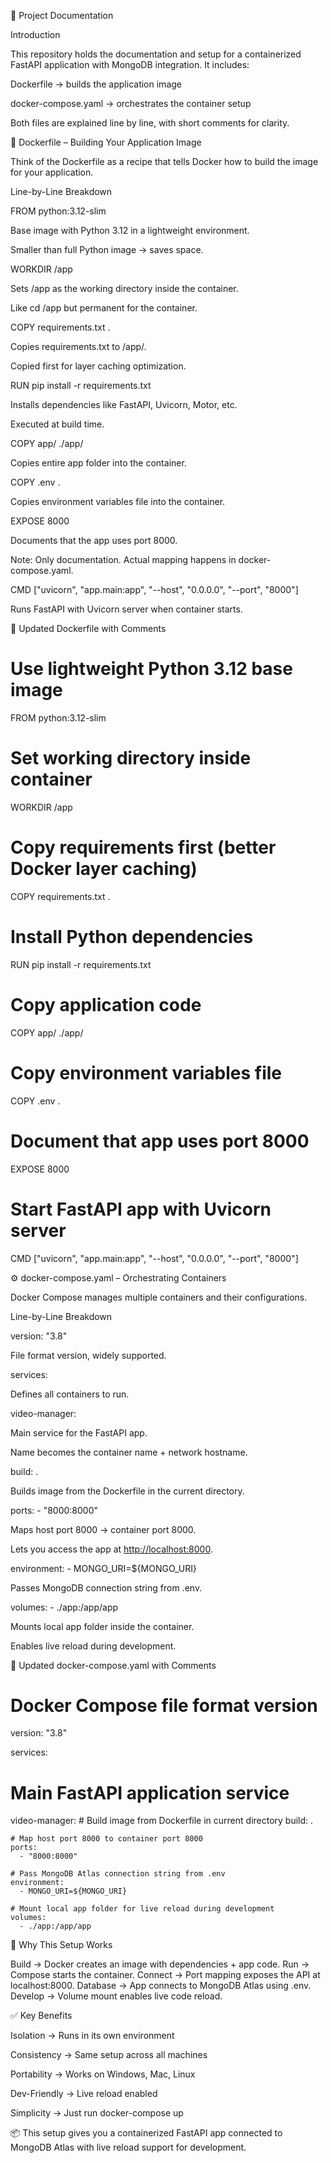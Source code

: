 📘 Project Documentation

Introduction

This repository holds the documentation and setup for a containerized FastAPI application with MongoDB integration.
It includes:

Dockerfile → builds the application image

docker-compose.yaml → orchestrates the container setup

Both files are explained line by line, with short comments for clarity.

🚀 Dockerfile – Building Your Application Image

Think of the Dockerfile as a recipe that tells Docker how to build the image for your application.

Line-by-Line Breakdown

FROM python:3.12-slim

Base image with Python 3.12 in a lightweight environment.

Smaller than full Python image → saves space.

WORKDIR /app

Sets /app as the working directory inside the container.

Like cd /app but permanent for the container.

COPY requirements.txt .

Copies requirements.txt to /app/.

Copied first for layer caching optimization.

RUN pip install -r requirements.txt

Installs dependencies like FastAPI, Uvicorn, Motor, etc.

Executed at build time.

COPY app/ ./app/

Copies entire app folder into the container.

COPY .env .

Copies environment variables file into the container.

EXPOSE 8000

Documents that the app uses port 8000.

Note: Only documentation. Actual mapping happens in docker-compose.yaml.

CMD ["uvicorn", "app.main:app", "--host", "0.0.0.0", "--port", "8000"]

Runs FastAPI with Uvicorn server when container starts.

📄 Updated Dockerfile with Comments

# Use lightweight Python 3.12 base image

FROM python:3.12-slim

# Set working directory inside container

WORKDIR /app

# Copy requirements first (better Docker layer caching)

COPY requirements.txt .

# Install Python dependencies

RUN pip install -r requirements.txt

# Copy application code

COPY app/ ./app/

# Copy environment variables file

COPY .env .

# Document that app uses port 8000

EXPOSE 8000

# Start FastAPI app with Uvicorn server

CMD ["uvicorn", "app.main:app", "--host", "0.0.0.0", "--port", "8000"]

⚙️ docker-compose.yaml – Orchestrating Containers

Docker Compose manages multiple containers and their configurations.

Line-by-Line Breakdown

version: "3.8"

File format version, widely supported.

services:

Defines all containers to run.

video-manager:

Main service for the FastAPI app.

Name becomes the container name + network hostname.

build: .

Builds image from the Dockerfile in the current directory.

ports: - "8000:8000"

Maps host port 8000 → container port 8000.

Lets you access the app at <http://localhost:8000>.

environment: - MONGO_URI=${MONGO_URI}

Passes MongoDB connection string from .env.

volumes: - ./app:/app/app

Mounts local app folder inside the container.

Enables live reload during development.

📄 Updated docker-compose.yaml with Comments

# Docker Compose file format version

version: "3.8"

services:

# Main FastAPI application service

  video-manager:
    # Build image from Dockerfile in current directory
    build: .

    # Map host port 8000 to container port 8000
    ports:
      - "8000:8000"

    # Pass MongoDB Atlas connection string from .env
    environment:
      - MONGO_URI=${MONGO_URI}

    # Mount local app folder for live reload during development
    volumes:
      - ./app:/app/app

🔄 Why This Setup Works

Build → Docker creates an image with dependencies + app code.
Run → Compose starts the container.
Connect → Port mapping exposes the API at localhost:8000.
Database → App connects to MongoDB Atlas using .env.
Develop → Volume mount enables live code reload.

✅ Key Benefits

Isolation → Runs in its own environment

Consistency → Same setup across all machines

Portability → Works on Windows, Mac, Linux

Dev-Friendly → Live reload enabled

Simplicity → Just run docker-compose up

📦 This setup gives you a containerized FastAPI app connected to MongoDB Atlas with live reload support for development.
